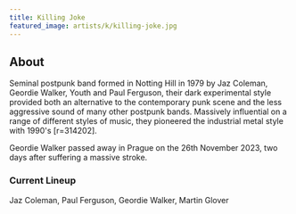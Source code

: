 ```yaml
---
title: Killing Joke
featured_image: artists/k/killing-joke.jpg
---
```

## About

Seminal postpunk band formed in Notting Hill in 1979 by Jaz Coleman, Geordie Walker, Youth and Paul Ferguson, their dark experimental style provided both an alternative to the contemporary punk scene and the less aggressive sound of many other postpunk bands. Massively influential on a range of different styles of music, they pioneered the industrial metal style with 1990's [r=314202].

Geordie Walker passed away in Prague on the 26th November 2023, two days after suffering a massive stroke.

### Current Lineup

Jaz Coleman, Paul Ferguson, Geordie Walker, Martin Glover

